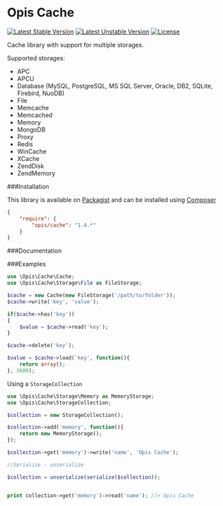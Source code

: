Opis Cache
==============
[![Latest Stable Version](https://poser.pugx.org/opis/cache/version.png)](https://packagist.org/packages/opis/cache)
[![Latest Unstable Version](https://poser.pugx.org/opis/cache/v/unstable.png)](//packagist.org/packages/opis/cache)
[![License](https://poser.pugx.org/opis/cache/license.png)](https://packagist.org/packages/opis/cache)

Cache library with support for multiple storages.

Supported storages:

* APC
* APCU
* Database (MySQL, PostgreSQL, MS SQL Server, Oracle, DB2, SQLite, Firebird, NuoDB)
* File
* Memcache
* Memcached
* Memory
* MongoDB
* Proxy
* Redis
* WinCache
* XCache
* ZendDisk
* ZendMemory

###Installation

This library is available on [Packagist](https://packagist.org/packages/opis/cache) and can be installed using [Composer](http://getcomposer.org)

```json
{
    "require": {
        "opis/cache": "1.4.*"
    }
}
```
###Documentation

###Examples

```php
use \Opis\Cache\Cache;
use \Opis\Cache\Storage\File as FileStorage;

$cache = new Cache(new FileStorage('/path/to/folder'));
$cache->write('key', 'value');

if($cache->has('key'))
{
    $value = $cache->read('key');
}

$cache->delete('key');

$value = $cache->load('key', function(){
    return array();
}, 3600);

```

Using a `StorageCollection`

```php
use \Opis\Cache\Storage\Memory as MemoryStorage;
use \Opis\Cache\StorageCollection;

$collection = new StorageCollection();

$collection->add('memory', function(){
    return new MemoryStorage();
});

$collection->get('memory')->write('name', 'Opis Cache');

//Serialize - unserialize

$collection = unserialize(serialize($collection));


print collection->get('memory')->read('name'); //> Opis Cache

```
